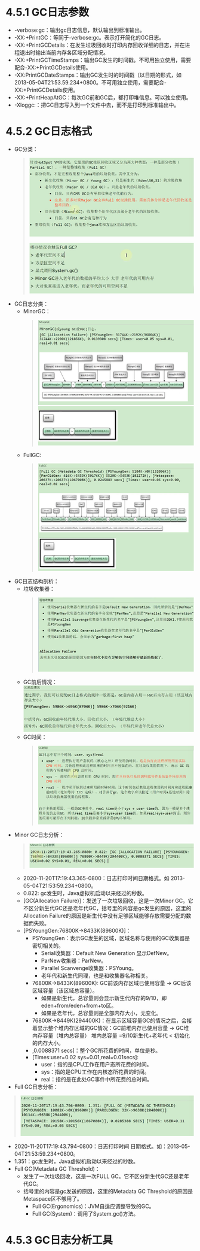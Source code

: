 # 4.5.1 GC日志参数
* -verbose:gc：输出gc日志信息，默认输出到标准输出。
* -XX:+PrintGC：等同于-verbose:gc。表示打开简化的GC日志。
* -XX:+PrintGCDetails：在发生垃圾回收时打印内存回收详细的日志，并在进程退出时输出当前内存各区域分配情况。
* -XX:+PrintGCTimeStamps：输出GC发生的时间戳。不可用独立使用，需要配合-XX:+PrintGCDetails使用。
* -XX:PrintGCDateStamps：输出GC发生时的时间戳（以日期的形式，如2013-05-04T21:53.59.234+0800。不可用独立使用，需要配合-XX:+PrintGCDetails使用。
* -XX:+PrintHeapAtGC：每次GC前和GC后，都打印堆信息。可以独立使用。
* -Xloggc:<file>：把GC日志写入到一个文件中去，而不是打印到标准输出中。

# 4.5.2 GC日志格式
* GC分类：
  > ![img_190.png](img_190.png)
  > 
  > ![img_191.png](img_191.png)
* GC日志分类：
  * MinorGC：
    > ![img_192.png](img_192.png)
    > ![img_194.png](img_194.png)
  * FullGC:  
    > ![img_193.png](img_193.png)
* GC日志结构剖析：
  * 垃圾收集器：
    > ![img_195.png](img_195.png)
  * GC前后情况：
    ![img_196.png](img_196.png)
  * GC时间： 
    > ![img_197.png](img_197.png)
* Minor GC日志分析：
  > ![img_198.png](img_198.png)
  * 2020-11-20T17:19:43.365-0800：日志打印时间日期格式。如 2013-05-04T21:53:59.234+0800。
  * 0.822: gc发生时，Java虚拟机启动以来经过的秒数。
  * [GC(Allocation Failure)]：发送了一次垃圾回收，这是一次Minor GC。它不区分新生代GC还是老年代GC，括号里的内容是gc发生的原因，这里的Allocation
    Failure的原因是新生代中没有足够区域能够存放需要分配的数据而失败。
  * [PSYoungGen:76800K->8433K(89600K)]：
    * PSYoungGen：表示GC发生的区域，区域名称与使用的GC收集器是密切相关的。
      * Serial收集器：Default New Generation 显示DefNew。
      * ParNew收集器：ParNew。
      * Parallel Scanvenge收集器：PSYoung。
      * 老年代和新生代同理，也是和收集器名称相关。
    * 76800K->8433K(89600K): GC前该内存区域已使用容量 -> GC后该区域容量（该区域总容量）。
      * 如果是新生代，总容量则会显示新生代内存的9/10，即eden+from/eden+from+to区。
      * 如果是老年代，总容量则是全部内存大小，无变化。
    * 76800K->8449K(294400K)：在显示区域容量GC的情况之后，会接着显示整个堆内存区域的GC情况：GC前堆内存已使用容量 -> GC堆内存容量（堆内总容量）
      堆内总容量 =9/10新生代+老年代 < 初始化的内存大小。
    * ,0.0088371 secs]：整个GC所花费的时间，单位是秒。
    * [Times:user=0.02 sys=0.01,real=0.01secs]:
      * user：指的是CPU工作在用户态所花费的时间。
      * sys：指的是CPU工作在内核态所花费的时间。
      * real：指的是在此处GC事件中所花费的总时间。
* Full GC日志分析：
> ![img_199.png](img_199.png)
  * 2020-11-20T17:19:43.794-0800：日志打印时间 日期格式。如：2013-05-04T21:53:59.234+0800。
  * 1.351：gc发生时，Java虚拟机启动以来经过的秒数。
  * Full GC(Metadata GC Threshold)：
    * 发生了一次垃圾回收，这是一次FULL GC。它不区分新生代GC还是老年代GC。
    * 括号里的内容是gc发送的原因，这里的Metadata GC Threshold的原因是Metaspace区不够用了。
      * Full GC(Ergonomics)：JVM自适应调整导致的GC。
      * Full GC(System)：调用了System.gc()方法。
    

# 4.5.3 GC日志分析工具






















